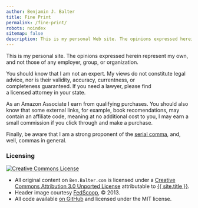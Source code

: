 ```yaml
---
author: Benjamin J. Balter
title: Fine Print
permalink: /fine-print/
robots: noindex
sitemap: false
description: This is my personal Web site. The opinions expressed herein represent my own, and not those of any employer, group, or organization.
---
```


This is my personal site. The opinions expressed herein represent my own, and not those of any employer, group, or organization.

You should know that I am not an expert. My views do not constitute legal advice, nor is their validity, accuracy, currentness, or completeness guaranteed. If you need a lawyer, please find a licensed attorney in your state.

As an Amazon Associate I earn from qualifying purchases. You should also know that some external links, for example, book recomendations, may contain an affiliate code, meaning at no additional cost to you, I may earn a small commission if you click through and make a purchase.

Finally, be aware that I am a strong proponent of the [serial comma](http://en.wikipedia.org/wiki/Serial_comma), and, well, commas in general.

### Licensing

<div class="text-center mb-3">
  <a rel="license" href="http://creativecommons.org/licenses/by/3.0/">
    <img src="http://i.creativecommons.org/l/by/3.0/88x31.png" alt="Creative Commons License" />
  </a>
</div>

* All original content on `Ben.Balter.com` is licensed under a <a rel="license" href="http://creativecommons.org/licenses/by/3.0/">Creative Commons Attribution 3.0 Unported License</a> attributable to <a rel="cc:attributionURL" href="{{ site.github.url }}">{{ site.title }}</a>.
* Header image courtesy [FedScoop](http://fedscoop.com/), © 2013.
* All code available [on GitHub](https://github.com/benbalter/benbalter.github.com) and licensed under the MIT license.
